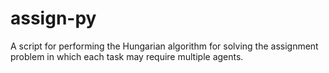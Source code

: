 assign-py
=========

A script for performing the Hungarian algorithm for solving the assignment problem in which each task may require multiple agents.